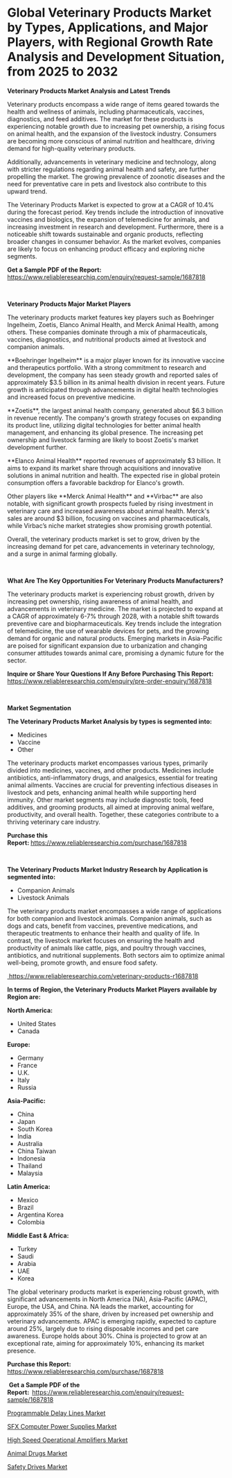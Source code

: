 <p><h1>Global Veterinary Products Market by Types, Applications, and Major Players, with Regional Growth Rate Analysis and Development Situation, from 2025 to 2032</h1></p><p><strong>Veterinary Products Market Analysis and Latest Trends</strong></p>
<p><p>Veterinary products encompass a wide range of items geared towards the health and wellness of animals, including pharmaceuticals, vaccines, diagnostics, and feed additives. The market for these products is experiencing notable growth due to increasing pet ownership, a rising focus on animal health, and the expansion of the livestock industry. Consumers are becoming more conscious of animal nutrition and healthcare, driving demand for high-quality veterinary products.</p><p>Additionally, advancements in veterinary medicine and technology, along with stricter regulations regarding animal health and safety, are further propelling the market. The growing prevalence of zoonotic diseases and the need for preventative care in pets and livestock also contribute to this upward trend. </p><p>The Veterinary Products Market is expected to grow at a CAGR of 10.4% during the forecast period. Key trends include the introduction of innovative vaccines and biologics, the expansion of telemedicine for animals, and increasing investment in research and development. Furthermore, there is a noticeable shift towards sustainable and organic products, reflecting broader changes in consumer behavior. As the market evolves, companies are likely to focus on enhancing product efficacy and exploring niche segments.</p></p>
<p><strong>Get a Sample PDF of the Report:&nbsp;</strong> <a href="https://www.reliableresearchiq.com/enquiry/request-sample/1687818?utm_campaign=2840&utm_medium=2&utm_source=Github&utm_content=ia&utm_term=08032025&utm_id=veterinary-products">https://www.reliableresearchiq.com/enquiry/request-sample/1687818</a></p>
<p>&nbsp;</p>
<p><strong>Veterinary Products Major Market Players</strong></p>
<p><p>The veterinary products market features key players such as Boehringer Ingelheim, Zoetis, Elanco Animal Health, and Merck Animal Health, among others. These companies dominate through a mix of pharmaceuticals, vaccines, diagnostics, and nutritional products aimed at livestock and companion animals.</p><p>**Boehringer Ingelheim** is a major player known for its innovative vaccine and therapeutics portfolio. With a strong commitment to research and development, the company has seen steady growth and reported sales of approximately $3.5 billion in its animal health division in recent years. Future growth is anticipated through advancements in digital health technologies and increased focus on preventive medicine.</p><p>**Zoetis**, the largest animal health company, generated about $6.3 billion in revenue recently. The company's growth strategy focuses on expanding its product line, utilizing digital technologies for better animal health management, and enhancing its global presence. The increasing pet ownership and livestock farming are likely to boost Zoetis's market development further.</p><p>**Elanco Animal Health** reported revenues of approximately $3 billion. It aims to expand its market share through acquisitions and innovative solutions in animal nutrition and health. The expected rise in global protein consumption offers a favorable backdrop for Elanco's growth.</p><p>Other players like **Merck Animal Health** and **Virbac** are also notable, with significant growth prospects fueled by rising investment in veterinary care and increased awareness about animal health. Merck's sales are around $3 billion, focusing on vaccines and pharmaceuticals, while Virbac’s niche market strategies show promising growth potential.</p><p>Overall, the veterinary products market is set to grow, driven by the increasing demand for pet care, advancements in veterinary technology, and a surge in animal farming globally.</p></p>
<p>&nbsp;</p>
<p><strong>What Are The Key Opportunities For Veterinary Products Manufacturers?</strong></p>
<p><p>The veterinary products market is experiencing robust growth, driven by increasing pet ownership, rising awareness of animal health, and advancements in veterinary medicine. The market is projected to expand at a CAGR of approximately 6-7% through 2028, with a notable shift towards preventive care and biopharmaceuticals. Key trends include the integration of telemedicine, the use of wearable devices for pets, and the growing demand for organic and natural products. Emerging markets in Asia-Pacific are poised for significant expansion due to urbanization and changing consumer attitudes towards animal care, promising a dynamic future for the sector.</p></p>
<p><strong>Inquire or Share Your Questions If Any Before Purchasing This Report:</strong> <a href="https://www.reliableresearchiq.com/enquiry/pre-order-enquiry/1687818?utm_campaign=2840&utm_medium=2&utm_source=Github&utm_content=ia&utm_term=08032025&utm_id=veterinary-products">https://www.reliableresearchiq.com/enquiry/pre-order-enquiry/1687818</a></p>
<p>&nbsp;</p>
<p><strong>Market Segmentation</strong></p>
<p><strong>The Veterinary Products Market Analysis by types is segmented into:</strong></p>
<p><ul><li>Medicines</li><li>Vaccine</li><li>Other</li></ul></p>
<p><p>The veterinary products market encompasses various types, primarily divided into medicines, vaccines, and other products. Medicines include antibiotics, anti-inflammatory drugs, and analgesics, essential for treating animal ailments. Vaccines are crucial for preventing infectious diseases in livestock and pets, enhancing animal health while supporting herd immunity. Other market segments may include diagnostic tools, feed additives, and grooming products, all aimed at improving animal welfare, productivity, and overall health. Together, these categories contribute to a thriving veterinary care industry.</p></p>
<p><strong>Purchase this Report:&nbsp;</strong><a href="https://www.reliableresearchiq.com/purchase/1687818?utm_campaign=2840&utm_medium=2&utm_source=Github&utm_content=ia&utm_term=08032025&utm_id=veterinary-products">https://www.reliableresearchiq.com/purchase/1687818</a></p>
<p>&nbsp;</p>
<p><strong>The Veterinary Products Market Industry Research by Application is segmented into:</strong></p>
<p><ul><li>Companion Animals</li><li>Livestock Animals</li></ul></p>
<p><p>The veterinary products market encompasses a wide range of applications for both companion and livestock animals. Companion animals, such as dogs and cats, benefit from vaccines, preventive medications, and therapeutic treatments to enhance their health and quality of life. In contrast, the livestock market focuses on ensuring the health and productivity of animals like cattle, pigs, and poultry through vaccines, antibiotics, and nutritional supplements. Both sectors aim to optimize animal well-being, promote growth, and ensure food safety.</p></p>
<p><a href="https://www.reliableresearchiq.com/veterinary-products-r1687818?utm_campaign=2840&utm_medium=2&utm_source=Github&utm_content=ia&utm_term=08032025&utm_id=veterinary-products">&nbsp;https://www.reliableresearchiq.com/veterinary-products-r1687818</a></p>
<p><strong>In terms of Region, the Veterinary Products Market Players available by Region are:</strong></p>
<p>
    <p> <strong> North America: </strong>
        <ul>
            <li>United States</li>
            <li>Canada</li>
        </ul>
        </p> 
    <p> <strong> Europe: </strong>
        <ul>
            <li>Germany</li>
            <li>France</li>
            <li>U.K.</li>
            <li>Italy</li>
            <li>Russia</li>
        </ul>
        </p> 
    <p> <strong> Asia-Pacific: </strong>
        <ul>
            <li>China</li>
            <li>Japan</li>
            <li>South Korea</li>
            <li>India</li>
            <li>Australia</li>
            <li>China Taiwan</li>
            <li>Indonesia</li>
            <li>Thailand</li>
            <li>Malaysia</li>
        </ul>
        </p> 
    <p> <strong> Latin America: </strong>
        <ul>
            <li>Mexico</li>
            <li>Brazil</li>
            <li>Argentina Korea</li>
            <li>Colombia</li>
        </ul>
        </p> 
    <p> <strong> Middle East & Africa: </strong>
        <ul>
            <li>Turkey</li>
            <li>Saudi</li>
            <li>Arabia</li>
            <li>UAE</li>
            <li>Korea</li>
        </ul>
    </p>
    </p>
<p><p>The global veterinary products market is experiencing robust growth, with significant advancements in North America (NA), Asia-Pacific (APAC), Europe, the USA, and China. NA leads the market, accounting for approximately 35% of the share, driven by increased pet ownership and veterinary advancements. APAC is emerging rapidly, expected to capture around 25%, largely due to rising disposable incomes and pet care awareness. Europe holds about 30%. China is projected to grow at an exceptional rate, aiming for approximately 10%, enhancing its market presence.</p></p>
<p><strong>Purchase this Report: </strong><a href="https://www.reliableresearchiq.com/purchase/1687818?utm_campaign=2840&utm_medium=2&utm_source=Github&utm_content=ia&utm_term=08032025&utm_id=veterinary-products">https://www.reliableresearchiq.com/purchase/1687818</a></p>
<p>&nbsp;<strong>Get a Sample PDF of the Report:&nbsp;&nbsp;</strong><a href="https://www.reliableresearchiq.com/enquiry/request-sample/1687818?utm_campaign=2840&utm_medium=2&utm_source=Github&utm_content=ia&utm_term=08032025&utm_id=veterinary-products">https://www.reliableresearchiq.com/enquiry/request-sample/1687818</a></p>
<p><strong></strong></p>
<p><p><a href="https://www.linkedin.com/pulse/examining-programmable-delay-linesmarket-factorsinfluencing-revenue-meqye?utm_campaign=2840&utm_medium=2&utm_source=Github&utm_content=ia&utm_term=08032025&utm_id=veterinary-products">Programmable Delay Lines Market</a></p><p><a href="https://www.linkedin.com/pulse/sfx-computer-power-supplies-market-revenue-forecast-based-u4o8e?utm_campaign=2840&utm_medium=2&utm_source=Github&utm_content=ia&utm_term=08032025&utm_id=veterinary-products">SFX Computer Power Supplies Market</a></p><p><a href="https://www.linkedin.com/pulse/charting-future-comprehensive-analysis-global-high-paaqc?utm_campaign=2840&utm_medium=2&utm_source=Github&utm_content=ia&utm_term=08032025&utm_id=veterinary-products">High Speed Operational Amplifiers Market</a></p><p><a href="https://github.com/tszkintruca/Market-Research-Report-List-1/blob/main/animal-drugs-market.md?utm_campaign=2840&utm_medium=2&utm_source=Github&utm_content=ia&utm_term=08032025&utm_id=veterinary-products">Animal Drugs Market</a></p><p><a href="https://www.linkedin.com/pulse/safety-drives-market-size-competitive-differentiation-expected-24rse?utm_campaign=2840&utm_medium=2&utm_source=Github&utm_content=ia&utm_term=08032025&utm_id=veterinary-products">Safety Drives Market</a></p></p>